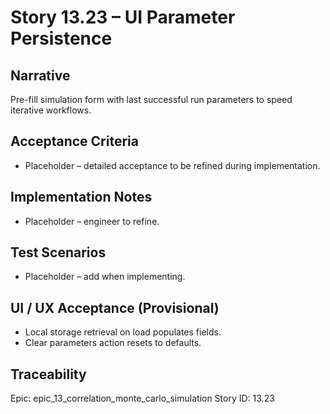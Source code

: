 # Story 13.23 – UI Parameter Persistence

## Narrative
Pre-fill simulation form with last successful run parameters to speed iterative workflows.

## Acceptance Criteria
- Placeholder – detailed acceptance to be refined during implementation.

## Implementation Notes
- Placeholder – engineer to refine.

## Test Scenarios
- Placeholder – add when implementing.

## UI / UX Acceptance (Provisional)
- Local storage retrieval on load populates fields.
- Clear parameters action resets to defaults.

## Traceability
Epic: epic_13_correlation_monte_carlo_simulation
Story ID: 13.23
